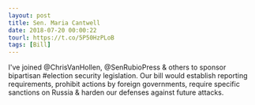 ```yaml
---
layout: post
title: Sen. Maria Cantwell
date: 2018-07-20 00:00:22
tourl: https://t.co/5P50HzPLoB
tags: [Bill]
---
```

I've joined @ChrisVanHollen, @SenRubioPress &amp; others to sponsor bipartisan #election security legislation. Our bill would establish reporting requirements, prohibit actions by foreign governments, require specific sanctions on Russia &amp; harden our defenses against future attacks.